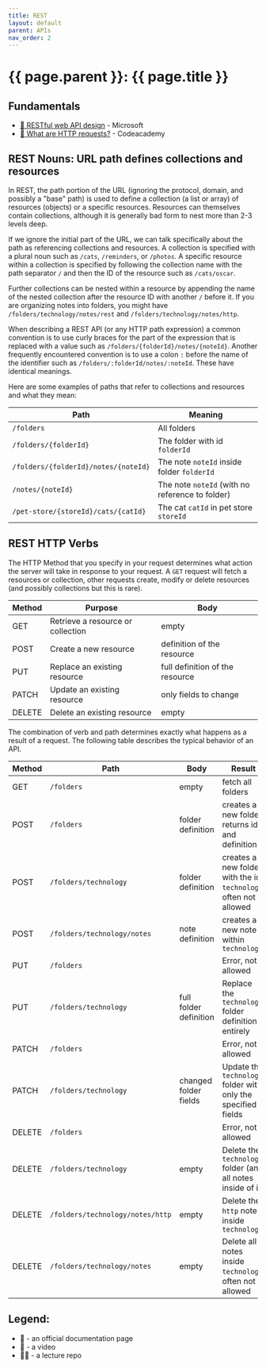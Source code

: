 ```yaml
---
title: REST
layout: default
parent: APIs
nav_order: 2
---
```


# {{ page.parent }}: {{ page.title }}

## Fundamentals

- [📘 RESTful web API design](https://learn.microsoft.com/en-us/azure/architecture/best-practices/api-design) - Microsoft
- [🍿 What are HTTP requests?](https://www.youtube.com/watch?v=-Zea7GB2OwA) - Codeacademy

## REST Nouns: URL path defines collections and resources

In REST, the path portion of the URL (ignoring the protocol, domain, and
possibly a "base" path) is used to define a collection (a list or array) of
resources (objects) or a specific resources. Resources can themselves contain
collections, although it is generally bad form to nest more than 2-3 levels
deep.

If we ignore the initial part of the URL, we can talk specifically about the
path as referencing collections and resources. A collection is specified with a
plural noun such as `/cats`, `/reminders`, or `/photos`. A specific resource within a
collection is specified by following the collection name with the path separator
`/` and then the ID of the resource such as `/cats/oscar`.

Further collections can be nested within a resource by appending the name of the
nested collection after the resource ID with another `/` before it. If you are
organizing notes into folders, you might have `/folders/technology/notes/rest`
and `/folders/technology/notes/http`.

When describing a REST API (or any HTTP path expression) a common convention is
to use curly braces for the part of the expression that is replaced with a
value such as `/folders/{folderId}/notes/{noteId}`. Another frequently
encountered convention is to use a colon `:` before the name of the identifier
such as  `/folders/:folderId/notes/:noteId`. These have identical meanings.

Here are some examples of paths that refer to collections and resources and what
they mean:

| Path                                 | Meaning                                         |
| ------                               | -------                                         |
| `/folders`                           | All folders                                     |
| `/folders/{folderId}`                | The folder with id `folderId`                   |
| `/folders/{folderId}/notes/{noteId}` | The note `noteId` inside folder `folderId`      |
| `/notes/{noteId}`                    | The note `noteId` (with no reference to folder) |
| `/pet-store/{storeId}/cats/{catId}`  | The cat `catId` in pet store `storeId`          |


## REST HTTP Verbs

The HTTP Method that you specify in your request determines what action the
server will take in response to your request. A `GET` request will fetch a
resources or collection, other requests create, modify or delete resources (and
possibly collections but this is rare).

| Method | Purpose                           | Body                            |
| ------ | -------                           | ----                            |
| GET    | Retrieve a resource or collection | empty                           |
| POST   | Create a new resource             | definition of the resource      |
| PUT    | Replace an existing resource      | full definition of the resource |
| PATCH  | Update an existing resource       | only fields to change           |
| DELETE | Delete an existing resource       | empty                           |

The combination of verb and path determines exactly what happens as a result of
a request. The following table describes the typical behavior of an API.

| Method | Path                             | Body                   | Result                                                           |
| ------ | -------                          | ----                   | ----                                                             |
| GET    | `/folders`                       | empty                  | fetch all folders                                                |
| POST   | `/folders`                       | folder definition      | creates a new folder; returns id and definition                  |
| POST   | `/folders/technology`            | folder definition      | creates a new folder with the id `technology`; often not allowed |
| POST   | `/folders/technology/notes`      | note definition        | creates a new note within `technology`                           |
| PUT    | `/folders`                       |                        | Error, not allowed                                               |
| PUT    | `/folders/technology`            | full folder definition | Replace the `technology` folder definition entirely              |
| PATCH  | `/folders`                       |                        | Error, not allowed                                               |
| PATCH  | `/folders/technology`            | changed folder fields  | Update the `technology` folder with only the specified fields    |
| DELETE | `/folders`                       |                        | Error, not allowed                                               |
| DELETE | `/folders/technology`            | empty                  | Delete the `technology` folder (and all notes inside of it)      |
| DELETE | `/folders/technology/notes/http` | empty                  | Delete the `http` note inside `technology`                       |
| DELETE | `/folders/technology/notes`      | empty                  | Delete all notes inside `technology`; often not allowed          |


## Legend:

- 📘 - an official documentation page
- 🍿 - a video
- 👨‍🏫 - a lecture repo

